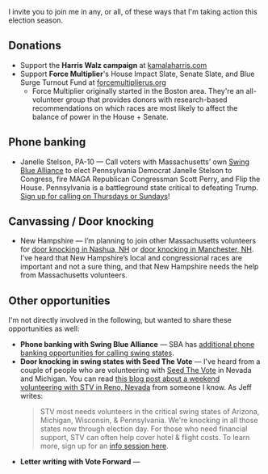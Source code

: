 I invite you to join me in any, or all, of these ways that I'm taking action this election season.
## Donations

- Support the **Harris Walz campaign** at [kamalaharris.com](https://kamalaharris.com/)
- Support **Force Multiplier**'s House Impact Slate, Senate Slate, and Blue Surge Turnout Fund at [forcemultiplierus.org](https://www.forcemultiplierus.org/) 
	- Force Multiplier originally started in the Boston area. They're an all-volunteer group that provides donors with research-based recommendations on which races are most likely to affect the balance of power in the House + Senate.

## Phone banking

- Janelle Stelson, PA-10 — Call voters with Massachusetts’ own [Swing Blue Alliance](https://swingbluealliance.org/) to elect Pennsylvania Democrat Janelle Stelson to Congress, fire MAGA Republican Congressman Scott Perry, and Flip the House. Pennsylvania is a battleground state critical to defeating Trump. [Sign up for calling on Thursdays or Sundays](https://www.mobilize.us/swingbluealliance/event/644234/)!

## Canvassing / Door knocking

- New Hampshire — I’m planning to join other Massachusetts volunteers for [door knocking in Nashua, NH](https://www.mobilize.us/massdems/event/636785/) or [door knocking in Manchester, NH](https://www.mobilize.us/massdems/event/634549/). I’ve heard that New Hampshire’s local and congressional races are important and not a sure thing, and that New Hampshire needs the help from Massachusetts volunteers.

## Other opportunities

I'm not directly involved in the following, but wanted to share these opportunities as well:

- **Phone banking with Swing Blue Alliance** — SBA has [additional phone banking opportunities for calling swing states](https://www.mobilize.us/swingbluealliance/). 
- **Door knocking in swing states with Seed The Vote** — I've heard from a couple of people who are volunteering with [Seed The Vote](https://seedthevote.org/) in Nevada and Michigan. You can read [this blog post about a weekend volunteering with STV in Reno, Nevada](http://caelections.blogspot.com/2024/09/JK-Reno-STV.html) from someone I know. As Jeff writes:
  >STV most needs volunteers in the critical swing states of Arizona, Michigan, Wisconsin, & Pennsylvania. We're knocking in all those states now through election day. For those who need financial support, STV can often help cover hotel & flight costs. To learn more, sign up for an [info session here](https://www.mobilize.us/seedthevote/event/595794/).
- **Letter writing with Vote Forward** — 